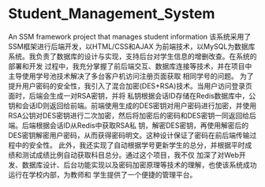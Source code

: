 # Student_Management_System
 An SSM framework project that manages student information
 该系统采用了SSM框架进行后端开发，以HTML/CSS和AJAX 为前端技术，以MySQL为数据库系统。我负责了数据库的设计与实现，支持后台对学生信息的增删改查。在系统的部署和开发 过程中，我充分掌握了前后端交互、数据库连接等技术，并在项目中主导使用学号池技术解决了多台客户机访问注册页面获取 相同学号的问题。 为了提升用户密码的安全性，我引入了混合加密(DES+RSA)技术。当用户访问登录页面时，后端会生成一对RSA密钥，并将 私钥根据会话ID存储在Redis数据库中，公钥和会话ID则返回给前端。前端使用生成的DES密钥对用户密码进行加密，并使用 RSA公钥对DES密钥进行二次加密，然后将加密后的密码和DES密钥一同返回给后端。后端根据会话ID从Redis中获取RSA私 钥，解密DES密钥，再使用解密后的DES密钥解密用户密码，从而获得密码明文。这种设计保证了密码在前后端传输过程中的安全性。 此外，我还实现了自动根据学号更新学生的总分，并根据平时成绩和测试成绩比例自动获取科目总分。通过这个项目，我不仅 加深了对Web开发、数据库设计、后台功能实现以及密码加密原理等技术的理解，也使该系统成功运行在学校内部，为教师和 学生提供了一个便捷的管理平台。
